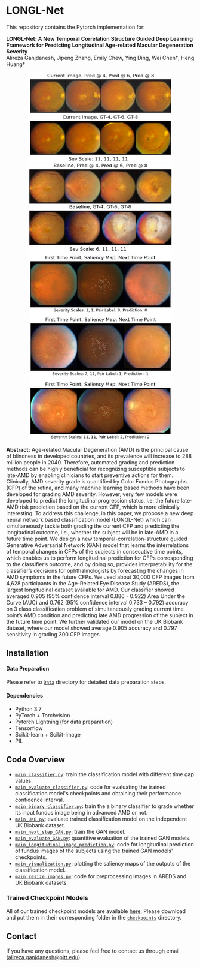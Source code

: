 # LONGL-Net

This repository contains the Pytorch implementation for:

**LONGL-Net: A New Temporal Correlation Structure Guided Deep Learning Framework for Predicting Longitudinal Age-related Macular Degeneration Severity**<br/>Alireza Ganjdanesh, Jipeng Zhang, Emily Chew, Ying Ding, Wei Chen&dagger;, Heng Huang&dagger;

<div align="center">
    <img style="display: inline" src=./Figures/LongitudinalPred.png width = '381px' height = '238px'>
    <img style="display: inline" src=./Figures/ProgressedMainText1.png width = '381px' height = '238px'>
</div>
<div align="center">
    <img style="display: inline" src=./Figures/saliency.png width = '381px' height = '498px'>
</div>

**Abstract:** Age-related Macular Degeneration (AMD) is the principal cause of blindness in developed countries, and its prevalence will increase to 288 million people in 2040. Therefore, automated grading and prediction methods can be highly beneficial for recognizing susceptible subjects to late-AMD by enabling clinicians to start preventive actions for them. Clinically, AMD severity grade is quantified by Color Fundus Photographs (CFP) of the retina, and many machine learning based methods have been developed for grading AMD severity. However, very few models were developed to predict the longitudinal progression status, i.e. the future late-AMD risk prediction based on the current CFP, which is more clinically interesting. To address this challenge, in this paper, we propose a new deep neural network based classification model (LONGL-Net) which can simultaneously tackle both grading the current CFP and predicting the longitudinal outcome, i.e., whether the subject will be in late-AMD in a future time point. We design a new temporal-correlation-structure guided Generative Adversarial Network (GAN) model that learns the interrelations of temporal changes in CFPs of the subjects in consecutive time points, which enables us to perform longitudinal prediction for CFPs corresponding to the classifier’s outcome, and by doing so, provides interpretability for the classifier’s decisions for ophthalmologists by forecasting the changes in AMD symptoms in the future CFPs. We used about 30,000 CFP images from 4,628 participants in the Age-Related Eye Disease Study (AREDS), the largest longitudinal dataset available for AMD. Our classifier showed averaged 0.905 (95% confidence interval 0.886 - 0.922) Area Under the Curve (AUC) and 0.762 (95% confidence interval 0.733 – 0.792) accuracy on 3 class classification problem of simultaneously grading current time point’s AMD condition and predicting late AMD progression of the subject in the future time point. We further validated our model on the UK Biobank dataset, where our model showed average 0.905 accuracy and 0.797 sensitivity in grading 300 CFP images.

## Installation

#### Data Preparation
Please refer to [`Data`](./Data) directory for detailed data preparation steps.

#### Dependencies
- Python 3.7 
- PyTorch + Torchvision
- Pytorch Lightning (for data preparation)
- Tensorflow
- Scikit-learn + Scikit-image
- PIL

## Code Overview
- [`main_classifier.py`](main_classifier.py): train the classification model with different time gap values.
- [`main_evaluate_classifier.py`](main_evaluate_classifier.py): code for evaluating the trained classification model's checkpoints and obtaining their performance confidence interval.
- [`main_binary_classifier.py`](main_binary_classifier.py): train the a binary classifier to grade whether its input fundus image being in advanced AMD or not.
- [`main_UKB.py`](main_UKB.py): evaluate trained classification model on the independent UK Biobank dataset.
- [`main_next_step_GAN.py`](main_next_step_GAN.py): train the GAN model.
- [`main_evaluate_GAN.py`](main_evaluate_GAN.py): quantitive evaluation of the trained GAN models.
- [`main_longitudinal_image_prediction.py`](main_longitudinal_image_prediction.py): code for longitudinal prediction of fundus images of the subjects using the trained GAN models' checkpoints.
- [`main_visualization.py`](main_visualization.py): plotting the saliency maps of the outputs of the classification model.
- [`main_resize_images.py`](main_resize_images.py): code for preprocessing images in AREDS and UK Biobank datasets.

### Trained Checkpoint Models
All of our trained checkpoint models are available [here](https://drive.google.com/drive/folders/1fGw8NEiO32e0S5DriuxrI7nbySyNi-gk?usp=sharing). Please download and put them in their corresponding folder in the [`checkpoints`](Models/checkpoints) directory.

## Contact

If you have any questions, please feel free to contact us through email (alireza.ganjdanesh@pitt.edu).
